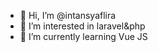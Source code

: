 - 👋 Hi, I’m @intansyaflira
- 👀 I’m interested in laravel&php
- 🌱 I’m currently learning Vue JS

<!---
intansyaflira/intansyaflira is a ✨ special ✨ repository because its `README.md` (this file) appears on your GitHub profile.
You can click the Preview link to take a look at your changes.
--->
